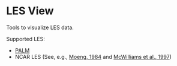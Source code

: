 # LES View

Tools to visualize LES data.

Supported LES:

- [PALM](https://palm.muk.uni-hannover.de/trac)
- NCAR LES (See, e.g., [Moeng, 1984](https://journals.ametsoc.org/doi/abs/10.1175/1520-0469%281984%29041%3C2052%3AALESMF%3E2.0.CO%3B2) and [McWilliams et al., 1997](https://www.cambridge.org/core/journals/journal-of-fluid-mechanics/article/langmuir-turbulence-in-the-ocean/638FD0E368140E5972144348DB930A38))

